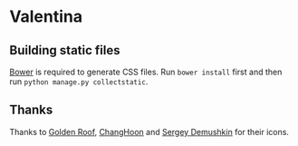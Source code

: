 # Valentina

## Building static files

[Bower](http://bower.io) is required to generate CSS files. Run `bower install` first and then run `python manage.py collectstatic`.

## Thanks

Thanks to [Golden Roof](https://thenounproject.com/term/settings/134561), [ChangHoon](https://thenounproject.com/term/log-out/76004/) and [Sergey Demushkin](https://thenounproject.com/term/report/135792/) for their icons.